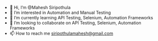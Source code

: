 - 👋 Hi, I’m @Mahesh Siripothula
- 👀 I’m interested in Automation and Manual Testing
- 🌱 I’m currently learning API Testing, Selenium, Automation Frameworks
- 💞️ I’m looking to collaborate on API Testing, Selenium, Automation Frameworks
- 📫 How to reach me siripothulamahesh@gmail.com

<!---
Maheshs-techie/Maheshs-techie is a ✨ special ✨ repository because its `README.md` (this file) appears on your GitHub profile.
You can click the Preview link to take a look at your changes.
--->
